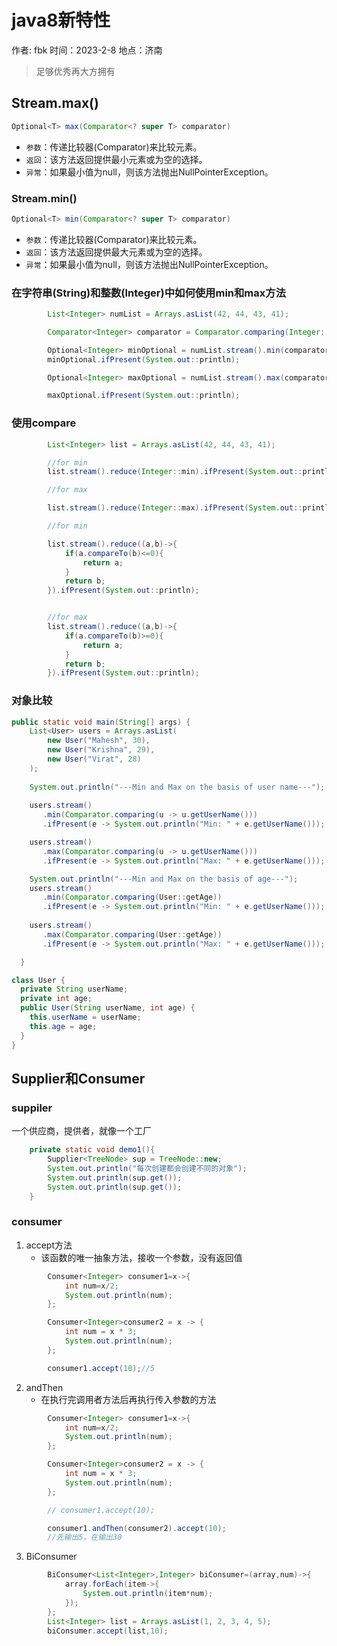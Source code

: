 # java8新特性
作者: fbk
时间：2023-2-8
地点：济南
>足够优秀再大方拥有

## Stream.max()
```java
Optional<T> max(Comparator<? super T> comparator) 
```
- `参数`：传递比较器(Comparator)来比较元素。
- `返回`：该方法返回提供最小元素或为空的选择。
- `异常`：如果最小值为null，则该方法抛出NullPointerException。
### Stream.min()
```java
Optional<T> min(Comparator<? super T> comparator) 
```
- `参数`：传递比较器(Comparator)来比较元素。
- `返回`：该方法返回提供最大元素或为空的选择。
- `异常`：如果最小值为null，则该方法抛出NullPointerException。

### 在字符串(String)和整数(Integer)中如何使用min和max方法
```java
        List<Integer> numList = Arrays.asList(42, 44, 43, 41);

        Comparator<Integer> comparator = Comparator.comparing(Integer::intValue);

        Optional<Integer> minOptional = numList.stream().min(comparator);
        minOptional.ifPresent(System.out::println);

        Optional<Integer> maxOptional = numList.stream().max(comparator);

        maxOptional.ifPresent(System.out::println);
```
### 使用compare
```java
        List<Integer> list = Arrays.asList(42, 44, 43, 41);

        //for min
        list.stream().reduce(Integer::min).ifPresent(System.out::println);

        //for max

        list.stream().reduce(Integer::max).ifPresent(System.out::println);

        //for min

        list.stream().reduce((a,b)->{
            if(a.compareTo(b)<=0){
                return a;
            }
            return b;
        }).ifPresent(System.out::println);


        //for max
        list.stream().reduce((a,b)->{
            if(a.compareTo(b)>=0){
                return a;
            }
            return b;
        }).ifPresent(System.out::println);
```
### 对象比较
```java
public static void main(String[] args) {
	List<User> users = Arrays.asList(
		new User("Mahesh", 30),
		new User("Krishna", 29),
		new User("Virat", 28)
	);
    
	System.out.println("---Min and Max on the basis of user name---");
	
	users.stream()
	   .min(Comparator.comparing(u -> u.getUserName()))
	   .ifPresent(e -> System.out.println("Min: " + e.getUserName()));

	users.stream()
	   .max(Comparator.comparing(u -> u.getUserName()))
	   .ifPresent(e -> System.out.println("Max: " + e.getUserName()));	

	System.out.println("---Min and Max on the basis of age---");	
	users.stream()
	   .min(Comparator.comparing(User::getAge))
	   .ifPresent(e -> System.out.println("Min: " + e.getUserName()));
	
	users.stream()
	   .max(Comparator.comparing(User::getAge))
	   .ifPresent(e -> System.out.println("Max: " + e.getUserName()));

  }

class User {
  private String userName;
  private int age;
  public User(String userName, int age) {
	this.userName = userName;
	this.age = age;
  }
}
```
## Supplier和Consumer
### suppiler
一个供应商，提供者，就像一个工厂
```java
    private static void demo1(){
        Supplier<TreeNode> sup = TreeNode::new;
        System.out.println("每次创建都会创建不同的对象");
        System.out.println(sup.get());
        System.out.println(sup.get());
    }
```
### consumer
1. accept方法
   - 该函数的唯一抽象方法，接收一个参数，没有返回值
```java
        Consumer<Integer> consumer1=x->{
            int num=x/2;
            System.out.println(num);
        };

        Consumer<Integer>consumer2 = x -> {
            int num = x * 3;
            System.out.println(num);
        };

        consumer1.accept(10);//5
```
2. andThen
   - 在执行完调用者方法后再执行传入参数的方法
```java
        Consumer<Integer> consumer1=x->{
            int num=x/2;
            System.out.println(num);
        };

        Consumer<Integer>consumer2 = x -> {
            int num = x * 3;
            System.out.println(num);
        };

        // consumer1.accept(10);

        consumer1.andThen(consumer2).accept(10);
        //先输出5，在输出30
```
3. BiConsumer
```java
        BiConsumer<List<Integer>,Integer> biConsumer=(array,num)->{
            array.forEach(item->{
                System.out.println(item*num);
            });
        };
        List<Integer> list = Arrays.asList(1, 2, 3, 4, 5);
        biConsumer.accept(list,10);
```
